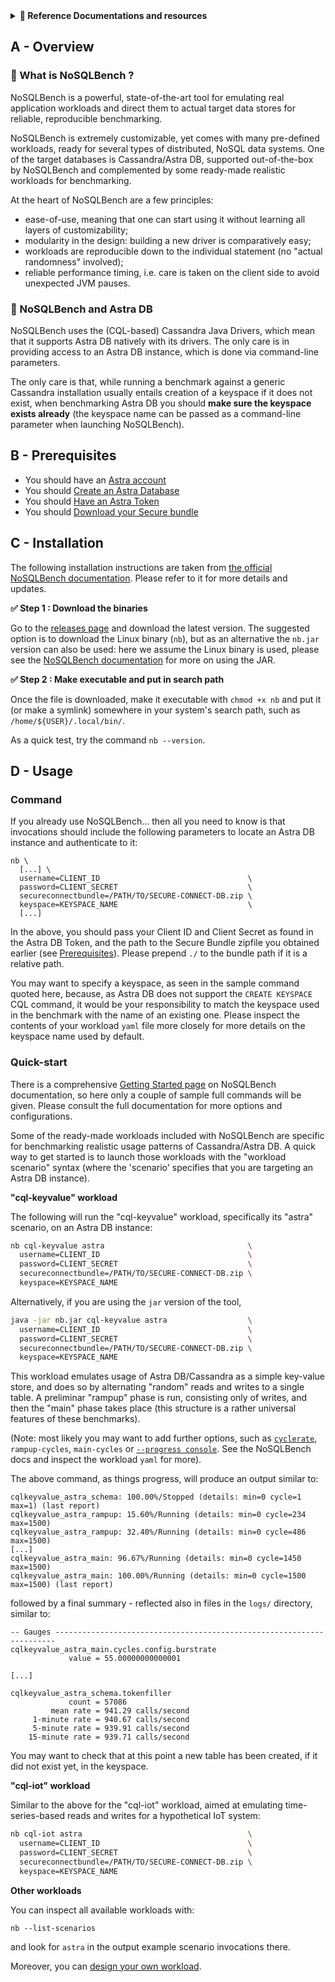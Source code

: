 <details>
<summary><b> 📖 Reference Documentations and resources</b></summary>
<ol>
<li><a href="https://docs.nosqlbench.io/docs/nosqlbench/introduction/"><b>📖  NoSQLBench Docs</b> - Reference documentation</a>
<li><a href="https://docs.datastax.com/en/astra/docs/develop/dev-upload-data.html#_test_loading_data_with_nosqlbench"><b>📖  Astra Docs</b> - Reference Documentation</a>
</ol>
</details>

## A - Overview

### 📘 What is NoSQLBench ?

NoSQLBench is a powerful, state-of-the-art tool for emulating real application
workloads and direct them to actual target data stores for reliable,
reproducible benchmarking.

NoSQLBench is extremely customizable, yet comes with many pre-defined workloads,
ready for several types of distributed, NoSQL data systems. One of the target
databases is Cassandra/Astra DB, supported out-of-the-box by NoSQLBench and
complemented by some ready-made realistic workloads for benchmarking.

At the heart of NoSQLBench are a few principles:

- ease-of-use, meaning that one can start using it without learning all layers of customizability;
- modularity in the design: building a new driver is comparatively easy;
- workloads are reproducible down to the individual statement (no "actual randomness" involved);
- reliable performance timing, i.e. care is taken on the client side to avoid unexpected JVM pauses.

### 📘 NoSQLBench and Astra DB

NoSQLBench uses the (CQL-based) Cassandra Java Drivers, which mean that it
supports Astra DB natively with its drivers. The only care is in providing
access to an Astra DB instance, which is done via command-line parameters.

The only care is that, while running a benchmark against a generic Cassandra
installation usually entails creation of a keyspace if it does not exist,
when benchmarking Astra DB you should **make sure the keyspace exists already**
(the keyspace name can be passed as a command-line parameter when launching
NoSQLBench).

## B - Prerequisites

- You should have an [Astra account](http://astra.datastax.com/)
- You should [Create an Astra Database](/docs/pages/astra/create-instance/)
- You should [Have an Astra Token](/docs/pages/astra/create-token/)
- You should [Download your Secure bundle](/docs/pages/astra/download-scb/)

## C - Installation

The following installation instructions are taken from
[the official NoSQLBench documentation](https://docs.nosqlbench.io/docs/getting_started/00-get-nosqlbench/).
Please refer to it for more details and updates.

**✅ Step 1 : Download the binaries**

Go to the [releases page](https://github.com/nosqlbench/nosqlbench/releases)
and download the latest version.
The suggested option is to download the Linux binary (`nb`),
but as an alternative the `nb.jar` version can also be used:
here we assume the Linux binary is used, please see the
[NoSQLBench documentation](https://docs.nosqlbench.io/docs/getting_started/00-get-nosqlbench/)
for more on using the JAR.

**✅ Step 2 : Make executable and put in search path**

Once the file is downloaded, make it executable with `chmod +x nb`
and put it (or make a symlink) somewhere in your system's search path,
such as `/home/${USER}/.local/bin/`.

As a quick test, try the command `nb --version`.

## D - Usage

### Command

If you already use NoSQLBench... then all you need to know is that invocations should include the following
parameters to locate an Astra DB instance and authenticate to it:

```
nb \
  [...] \
  username=CLIENT_ID                                 \
  password=CLIENT_SECRET                             \
  secureconnectbundle=/PATH/TO/SECURE-CONNECT-DB.zip \
  keyspace=KEYSPACE_NAME                             \
  [...]
```

In the above, you should pass your Client ID and Client Secret as found in
the Astra DB Token, and the path to the Secure Bundle zipfile you obtained
earlier (see [Prerequisites](#b---prerequisites)). Please prepend `./` to
the bundle path if it is a relative path.

You may want to specify a keyspace, as seen in the sample command quoted here,
because, as Astra DB does not support the `CREATE KEYSPACE` CQL command,
it would be your responsibility to match the keyspace used in the benchmark
with the name of an existing one. Please inspect the contents of your
workload `yaml` file more closely for more details on the keyspace name used
by default.

### Quick-start

There is a comprehensive [Getting Started page](https://docs.nosqlbench.io/docs/getting_started/01-example-commands/)
on NoSQLBench documentation, so here only a couple of sample full commands will be given.
Please consult the full documentation for more options and configurations.

Some of the ready-made workloads included with NoSQLBench are specific
for benchmarking realistic usage patterns of Cassandra/Astra DB.
A quick way to get started is to launch those workloads with the
"workload scenario" syntax (where the 'scenario' specifies that you are
targeting an Astra DB instance).

**"cql-keyvalue" workload**

The following will run the "cql-keyvalue" workload, specifically its "astra" scenario,
on an Astra DB instance:

```bash
nb cql-keyvalue astra                                \
  username=CLIENT_ID                                 \
  password=CLIENT_SECRET                             \
  secureconnectbundle=/PATH/TO/SECURE-CONNECT-DB.zip \
  keyspace=KEYSPACE_NAME
```

Alternatively, if you are using the `jar` version of the tool,

```bash
java -jar nb.jar cql-keyvalue astra                  \
  username=CLIENT_ID                                 \
  password=CLIENT_SECRET                             \
  secureconnectbundle=/PATH/TO/SECURE-CONNECT-DB.zip \
  keyspace=KEYSPACE_NAME
```

This workload emulates usage of Astra DB/Cassandra as a simple key-value store,
and does so by alternating "random" reads and writes to a single table.
A preliminar "rampup" phase is run, consisting only of writes, and then the "main"
phase takes place (this structure is a rather universal features of these benchmarks).

(Note: most likely you may want to add further options, such as
[`cyclerate`](https://docs.nosqlbench.io/docs/reference/core-activity-parameters/#cyclerate),
`rampup-cycles`, `main-cycles` or
[`--progress console`](https://docs.nosqlbench.io/docs/reference/command-line/#execution-options).
See the NoSQLBench docs and inspect the workload `yaml` for more).

The above command, as things progress, will produce an output similar to:

```
cqlkeyvalue_astra_schema: 100.00%/Stopped (details: min=0 cycle=1 max=1) (last report)
cqlkeyvalue_astra_rampup: 15.60%/Running (details: min=0 cycle=234 max=1500)
cqlkeyvalue_astra_rampup: 32.40%/Running (details: min=0 cycle=486 max=1500)
[...]
cqlkeyvalue_astra_main: 96.67%/Running (details: min=0 cycle=1450 max=1500)
cqlkeyvalue_astra_main: 100.00%/Running (details: min=0 cycle=1500 max=1500) (last report)
```

followed by a final summary - reflected also in files in the `logs/` directory,
similar to:

```
-- Gauges ----------------------------------------------------------------------
cqlkeyvalue_astra_main.cycles.config.burstrate
             value = 55.00000000000001

[...]

cqlkeyvalue_astra_schema.tokenfiller
             count = 57086
         mean rate = 941.29 calls/second
     1-minute rate = 940.67 calls/second
     5-minute rate = 939.91 calls/second
    15-minute rate = 939.71 calls/second
```

You may want to check that at this point a new table has been created,
if it did not exist yet, in the keyspace.

**"cql-iot" workload**

Similar to the above for the "cql-iot" workload, aimed at emulating
time-series-based reads and writes for a hypothetical IoT system:

```bash
nb cql-iot astra                                     \
  username=CLIENT_ID                                 \
  password=CLIENT_SECRET                             \
  secureconnectbundle=/PATH/TO/SECURE-CONNECT-DB.zip \
  keyspace=KEYSPACE_NAME
```

**Other workloads**

You can inspect all available workloads with:

```
nb --list-scenarios
```

and look for `astra` in the output example scenario invocations there.

Moreover, you can [design your own workload](https://docs.nosqlbench.io/docs/workloads_101/00-designing-workloads/).
